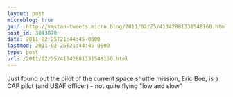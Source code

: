 ```yaml
---
layout: post
microblog: true
guid: http://vmstan-tweets.micro.blog/2011/02/25/41342881331548160.html
post_id: 3043870
date: 2011-02-25T21:44:45-0600
lastmod: 2011-02-25T21:44:45-0600
type: post
url: /2011/02/25/41342881331548160.html
---
```

Just found out the pilot of the current space shuttle mission, Eric Boe, is a CAP pilot (and USAF officer) - not quite flying "low and slow"
